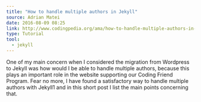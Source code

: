 ```yaml
---
title: "How to handle multiple authors in Jekyll"
source: Adrian Matei
date: 2016-08-09 08:25
link: http://www.codingpedia.org/ama/how-to-handle-multiple-authors-in-jekyll/
type: Tutorial
tool:
  - jekyll
---
```

One of my main concern when I considered the migration from Wordpress to Jekyll was how would I be able to handle multiple authors, because this plays an important role in the website supporting our Coding Friend Program. Fear no more, I have found a satisfactory way to handle multiple authors with Jekyll1 and in this short post I list the main points concerning that.





